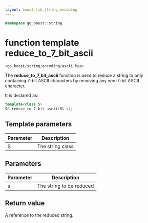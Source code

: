 ```yaml
---
layout: boost_lib_string_encoding
---
```


```c++
namespace go_boost::string
```

# function template reduce_to_7_bit_ascii

```c++
<go_boost/string/encoding/ascii.hpp>
```

The **reduce_to_7_bit_ascii** function is used to reduce a string to only
containing 7-bit ASCII characters by removing any non-7-bit ASCII character.

It is declared as:

```c++
template<class S>
S& reduce_to_7_bit_ascii(S& s);
```

## Template parameters

Parameter | Description
-|-
S|The string class

## Parameters

Parameter | Description
-|-
s|The string to be reduced

## Return value

A reference to the reduced string.
